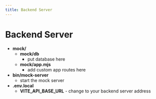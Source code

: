 ```yaml
---
title: Backend Server
---
```


# Backend Server

- **mock/**
  - **mock/db**
    - put database here
  - **mock/app.mjs**
    - add custom app routes here
- **bin/mock-server**
  - start the mock server
- **.env.local**
  - **VITE_API_BASE_URL** - change to your backend server address

